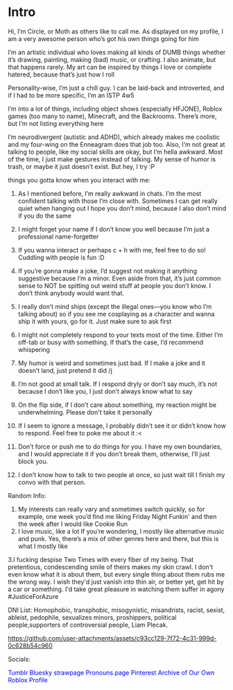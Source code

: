 
# Intro
Hi, I’m Circle, or Moth as others like to call me. As displayed on my profile, I am a very awesome person who’s got his own things going for him

I’m an artistic individual who loves making all kinds of DUMB things whether it’s drawing, painting, making (bad) music, or crafting. I also animate, but that happens rarely. My art can be inspired by things I love or complete hatered, because that’s just how I roll

Personality-wise, I’m just a chill guy. I can be laid-back and introverted, and if I had to be more specific, I’m an ISTP 4w5

I’m into a lot of things, including object shows (especially HFJONE), Roblox games (too many to name), Minecraft, and the Backrooms. There’s more, but I’m not listing everything here

I’m neurodivergent (autistic and ADHD), which already makes me coolistic and my four-wing on the Enneagram does that job too. Also, I’m not great at talking to people, like my social skills are okay, but I’m hella awkward. Most of the time, I just make gestures instead of talking. My sense of humor is trash, or maybe it just doesn’t exist. But hey, I try :P

 things you gotta know when you interact with me:
1. As I mentioned before, I’m really awkward in chats. I'm the most confident talking with those I’m close with. Sometimes I can get really quiet when hanging out I hope you don’t mind, because I also don’t mind if you do the same
2. 	I might forget your name if I don’t know you well because I’m just a professional name-forgetter
3. 	If you wanna interact or perhaps c + h with me, feel free to do so! Cuddling with people is fun :D
4. 	If you’re gonna make a joke, I’d suggest not making it anything suggestive because I’m a minor. Even aside from that, it’s just common sense to NOT be spitting out weird stuff at people you don’t know. I don’t think anybody would want that.
5. 	I really don’t mind ships (except the illegal ones—you know who I’m talking about) so if you see me cosplaying as a character and wanna ship it with yours, go for it. Just make sure to ask first
6. I  might not completely respond to your texts most of the time. Either I’m off-tab or busy with something. If that’s the case, I’d recommend whispering 
7. My humor is weird and sometimes just bad. If I make a joke and it doesn’t land, just pretend it did /j
8.  I’m not good at small talk. If I respond dryly or don’t say much, it’s not because I don’t like you, I just don’t always know what to say
9. On the flip side, if I don’t care about something, my reaction might be underwhelming. Please don't take it personally

10. If I seem to ignore a message, I probably didn’t see it or didn’t know how to respond. Feel free to poke me about it :<
11.  Don’t force or push me to do things for you. I have my own boundaries, and I would appreciate it if you don’t break them, otherwise, I’ll just block you.
12. I don’t know how to talk to two people at once, so just wait till I finish my convo with that person.

Random Info:
1. My interests can really vary and sometimes switch quickly, so for example, one week you’d find me liking Friday Night Funkin' and then the week after I would like Cookie Run 
2. I love music, like a lot If you’re wondering, I mostly like alternative music and punk. Yes, there’s a mix of other genres here and there, but this is what I mostly like
   
3.I fucking despise Two Times with every fiber of my being. That pretentious, condescending smile of theirs makes my skin crawl. I don't even know what it is about them, but every single thing about them rubs me the wrong way. I wish they'd just vanish into thin air, or better yet, get hit by a car or something. I'd take great pleasure in watching them suffer in agony #JusticeForAzure


  




DNI List: Homophobic, transphobic, misogynistic, misandrists, racist, sexist, ableist, pedophile, sexualizes minors, proshippers, political people,supporters of controversial people, Liam Plecak. 

https://github.com/user-attachments/assets/c93cc129-7f72-4c31-999d-0c628b54c960

Socials:

<a href="https://www.tumblr.com/blog/circlewithamole" style="color: blue; text-decoration: none;">Tumblr</a>
<a href="https://bsky.app/profile/circlewithamole.bsky.social" style="color: blue; text-decoration: none;">Bluesky</a>
<a href="https://imonthevergeoflosingit.straw.page" style="color: blue; text-decoration: none;">strawpage</a>
<a href="https://en.pronouns.page/@circlewithamole" style="color: blue; text-decoration: none;">Pronouns.page</a>
<a href="https://ca.pinterest.com/convertedPartypooper/" style="color: blue; text-decoration: none;">Pinterest</a>
<a href="https://archiveofourown.org/users/circlewithamole" style="color: blue; text-decoration: none;">Archive of Our Own</a>
<a href="https://www.roblox.com/users/1715948456/profile" style="color: blue; text-decoration: none;">Roblox Profile</a>
